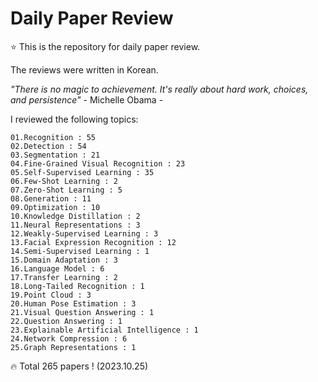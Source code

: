 # Daily Paper Review

⭐ This is the repository for daily paper review.

The reviews were written in Korean.

*"There is no magic to achievement. It's really about hard work, choices, and persistence"* - Michelle Obama -

I reviewed the following topics:

    01.Recognition : 55
    02.Detection : 54
    03.Segmentation : 21
    04.Fine-Grained Visual Recognition : 23
    05.Self-Supervised Learning : 35
    06.Few-Shot Learning : 2
    07.Zero-Shot Learning : 5
    08.Generation : 11
    09.Optimization : 10
    10.Knowledge Distillation : 2
    11.Neural Representations : 3
    12.Weakly-Supervised Learning : 3
    13.Facial Expression Recognition : 12
    14.Semi-Supervised Learning : 1
    15.Domain Adaptation : 3
    16.Language Model : 6
    17.Transfer Learning : 2
    18.Long-Tailed Recognition : 1
    19.Point Cloud : 3
    20.Human Pose Estimation : 3
    21.Visual Question Answering : 1
    22.Question Answering : 1
    23.Explainable Artificial Intelligence : 1
    24.Network Compression : 6
    25.Graph Representations : 1

🔥 Total 265 papers ! (2023.10.25)